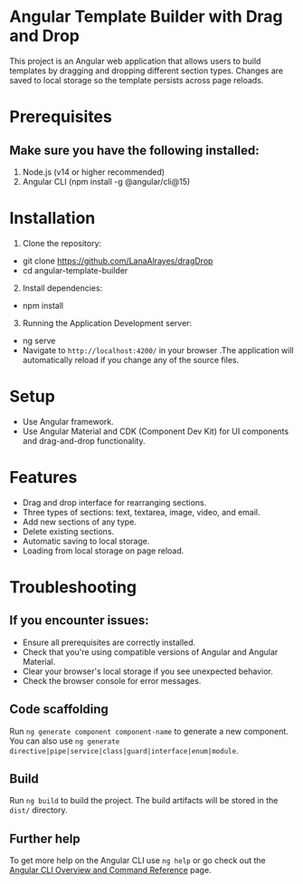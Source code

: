 # Angular Template Builder with Drag and Drop
This project is an Angular web application that allows users to build templates by dragging and dropping different section types. Changes are saved to local storage so the template persists across page reloads.

# Prerequisites
## Make sure you have the following installed:
1. Node.js (v14 or higher recommended)
2. Angular CLI (npm install -g @angular/cli@15)

# Installation
1. Clone the repository:
* git clone https://github.com/LanaAlrayes/dragDrop
* cd angular-template-builder
2. Install dependencies:
* npm install
3. Running the Application Development server:
* ng serve 
* Navigate to `http://localhost:4200/` in your browser .The application will automatically reload if you change any of the source files.

# Setup
- Use Angular framework.
- Use Angular Material and CDK (Component Dev Kit) for UI components and drag-and-drop functionality.

# Features
- Drag and drop interface for rearranging sections.
- Three types of sections: text, textarea, image, video, and email.
- Add new sections of any type.
- Delete existing sections.
- Automatic saving to local storage.
- Loading from local storage on page reload.

# Troubleshooting
## If you encounter issues:
- Ensure all prerequisites are correctly installed.
- Check that you're using compatible versions of Angular and Angular Material.
- Clear your browser's local storage if you see unexpected behavior.
- Check the browser console for error messages.


## Code scaffolding

Run `ng generate component component-name` to generate a new component. You can also use `ng generate directive|pipe|service|class|guard|interface|enum|module`.

## Build

Run `ng build` to build the project. The build artifacts will be stored in the `dist/` directory.

## Further help

To get more help on the Angular CLI use `ng help` or go check out the [Angular CLI Overview and Command Reference](https://angular.io/cli) page.
